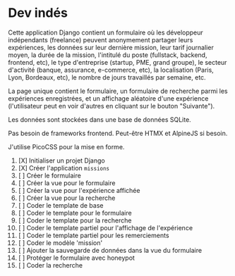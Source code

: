 # Dev indés

Cette application Django contient un formulaire où les développeur indépendants
(freelance) peuvent anonymement partager leurs expériences, les données sur leur dernière
mission, leur tarif journalier moyen, la durée de la mission, l'intitulé du
poste (fullstack, backend, frontend, etc), le type d'entreprise (startup, PME,
grand groupe), le secteur d'activité (banque, assurance, e-commerce, etc), la
localisation (Paris, Lyon, Bordeaux, etc), le nombre de jours travaillés par
semaine, etc.

La page unique contient le formulaire, un formulaire de recherche parmi les
expériences enregistrées, et un affichage aléatoire d'une expérience
(l'utilisateur peut en voir d'autres en cliquant sur le bouton "Suivante").

Les données sont stockées dans une base de données SQLite.

Pas besoin de frameworks frontend. Peut-être HTMX et AlpineJS si besoin.

J'utilise PicoCSS pour la mise en forme.

1. [X] Initialiser un projet Django
2. [X] Créer l'application `missions`
4. [ ] Créer le formulaire
3. [ ] Créer la vue pour le formulaire
5. [ ] Créer la vue pour l'expérience affichée
6. [ ] Créer la vue pour la recherche
7. [ ] Coder le template de base
8. [ ] Coder le template pour le formulaire
9. [ ] Coder le template pour la recherche
10. [ ] Coder le template partiel pour l'affichage de l'expérience
11. [ ] Coder le template partiel pour les remerciements
12. [ ] Coder le modèle 'mission'
13. [ ] Ajouter la sauvegarde de données dans la vue du formulaire
14. [ ] Protéger le formulaire avec honeypot
15. [ ] Coder la recherche

